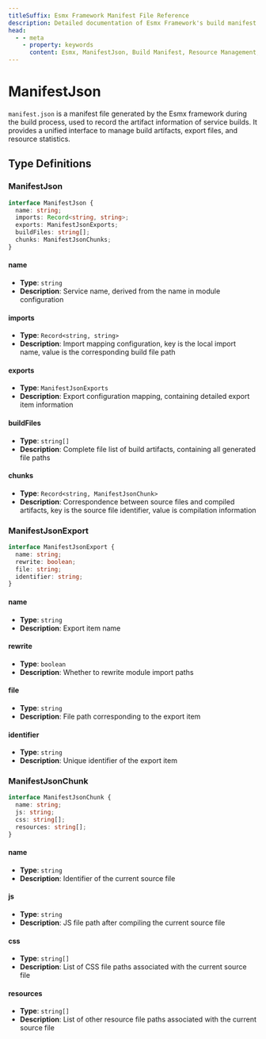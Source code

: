 ```yaml
---
titleSuffix: Esmx Framework Manifest File Reference
description: Detailed documentation of Esmx Framework's build manifest file (manifest.json) structure, including build artifact management, export file mapping, and resource statistics functionality to help developers understand and use the build system.
head:
  - - meta
    - property: keywords
      content: Esmx, ManifestJson, Build Manifest, Resource Management, Build Artifacts, File Mapping, API
---
```


# ManifestJson

`manifest.json` is a manifest file generated by the Esmx framework during the build process, used to record the artifact information of service builds. It provides a unified interface to manage build artifacts, export files, and resource statistics.

## Type Definitions

### ManifestJson

```typescript
interface ManifestJson {
  name: string;
  imports: Record<string, string>;
  exports: ManifestJsonExports;
  buildFiles: string[];
  chunks: ManifestJsonChunks;
}
```

#### name

- **Type**: `string`
- **Description**: Service name, derived from the name in module configuration

#### imports

- **Type**: `Record<string, string>`
- **Description**: Import mapping configuration, key is the local import name, value is the corresponding build file path

#### exports

- **Type**: `ManifestJsonExports`
- **Description**: Export configuration mapping, containing detailed export item information

#### buildFiles

- **Type**: `string[]`
- **Description**: Complete file list of build artifacts, containing all generated file paths

#### chunks

- **Type**: `Record<string, ManifestJsonChunk>`
- **Description**: Correspondence between source files and compiled artifacts, key is the source file identifier, value is compilation information

### ManifestJsonExport

```typescript
interface ManifestJsonExport {
  name: string;
  rewrite: boolean;
  file: string;
  identifier: string;
}
```

#### name

- **Type**: `string`
- **Description**: Export item name

#### rewrite

- **Type**: `boolean`
- **Description**: Whether to rewrite module import paths

#### file

- **Type**: `string`
- **Description**: File path corresponding to the export item

#### identifier

- **Type**: `string`
- **Description**: Unique identifier of the export item

### ManifestJsonChunk

```typescript
interface ManifestJsonChunk {
  name: string;
  js: string;
  css: string[];
  resources: string[];
}
```

#### name

- **Type**: `string`
- **Description**: Identifier of the current source file

#### js

- **Type**: `string`
- **Description**: JS file path after compiling the current source file

#### css

- **Type**: `string[]`
- **Description**: List of CSS file paths associated with the current source file

#### resources

- **Type**: `string[]`
- **Description**: List of other resource file paths associated with the current source file

